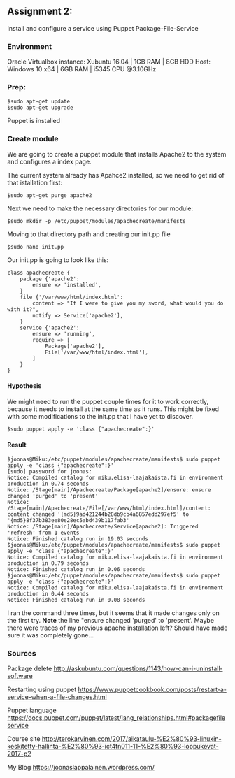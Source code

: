 ## Assignment 2:
Install and configure a service using Puppet Package-File-Service

### Environment
Oracle Virtualbox instance: Xubuntu 16.04 | 1GB RAM | 8GB  HDD
Host: Windows 10 x64 | 6GB RAM | i5345 CPU @3.10GHz

### Prep:
    $sudo apt-get update
    $sudo apt-get upgrade

Puppet is installed

### Create module
We are going to create a puppet module that installs Apache2 to the system and configures a index page.

The current system already has Apahce2 installed, so we need to get rid of that istallation first:
    
    $sudo apt-get purge apache2

Next we need to make the necessary directories for our module:
    
    $sudo mkdir -p /etc/puppet/modules/apachecreate/manifests
Moving to that directory path and creating our init.pp file

    $sudo nano init.pp

Our init.pp is going to look like this:
    
    class apachecreate {
	    package {'apache2':
		    ensure => 'installed',
	    }
	    file {'/var/www/html/index.html':
		    content => "If I were to give you my sword, what would you do with it?",
            notify => Service['apache2'],
	    }
	    service {'apache2':
		    ensure => 'running',
		    require => [
			    Package['apache2'],
			    File['/var/www/html/index.html'],
		    ]
	    }
    }

#### Hypothesis
We might need to run the puppet couple times for it to work correctly, because it needs to install at the same time as it runs. This might be fixed with some modifications to the init.pp that I have yet to discover.

    $sudo puppet apply -e 'class {"apachecreate":}'

#### Result

	$joonas@Miku:/etc/puppet/modules/apachecreate/manifests$ sudo puppet apply -e 'class {"apachecreate":}'
	[sudo] password for joonas: 
	Notice: Compiled catalog for miku.elisa-laajakaista.fi in environment production in 0.74 seconds
	Notice: /Stage[main]/Apachecreate/Package[apache2]/ensure: ensure changed 'purged' to 'present'
	Notice: /Stage[main]/Apachecreate/File[/var/www/html/index.html]/content: content changed '{md5}9ad421244b28db9cb4a6857edd297ef5' to '{md5}8f37b383ee80e28ec5abd439b117fab3'
	Notice: /Stage[main]/Apachecreate/Service[apache2]: Triggered 'refresh' from 1 events
	Notice: Finished catalog run in 19.03 seconds
	$joonas@Miku:/etc/puppet/modules/apachecreate/manifests$ sudo puppet apply -e 'class {"apachecreate":}'
	Notice: Compiled catalog for miku.elisa-laajakaista.fi in environment production in 0.79 seconds
	Notice: Finished catalog run in 0.06 seconds
	$joonas@Miku:/etc/puppet/modules/apachecreate/manifests$ sudo puppet apply -e 'class {"apachecreate":}'
	Notice: Compiled catalog for miku.elisa-laajakaista.fi in environment production in 0.44 seconds
	Notice: Finished catalog run in 0.08 seconds


I ran the command three times, but it seems that it made changes only on the first try. **Note** the line "ensure changed 'purged' to 'present'. Maybe there were traces of my previous apache installation left? Should have made sure it was completely gone...

### Sources
Package delete http://askubuntu.com/questions/1143/how-can-i-uninstall-software

Restarting using puppet https://www.puppetcookbook.com/posts/restart-a-service-when-a-file-changes.html

Puppet language https://docs.puppet.com/puppet/latest/lang_relationships.html#packagefileservice

Course site http://terokarvinen.com/2017/aikataulu-%E2%80%93-linuxin-keskitetty-hallinta-%E2%80%93-ict4tn011-11-%E2%80%93-loppukevat-2017-p2

My Blog https://joonaslappalainen.wordpress.com/
